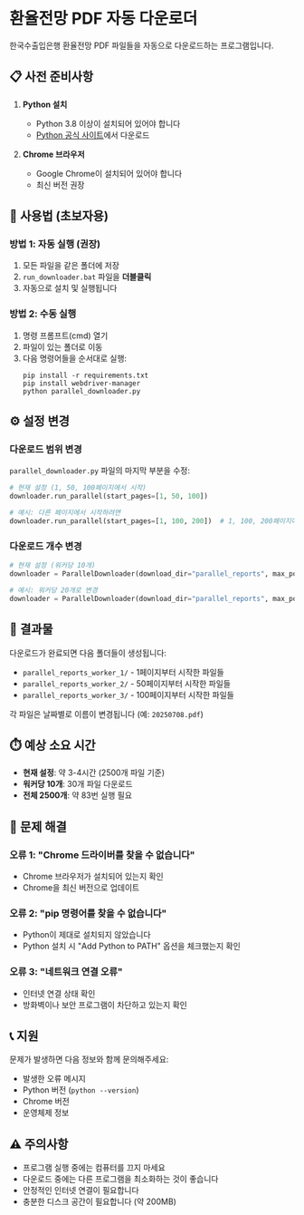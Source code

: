 # 환율전망 PDF 자동 다운로더

한국수출입은행 환율전망 PDF 파일들을 자동으로 다운로드하는 프로그램입니다.

## 📋 사전 준비사항

1. **Python 설치**
   - Python 3.8 이상이 설치되어 있어야 합니다
   - [Python 공식 사이트](https://www.python.org/downloads/)에서 다운로드

2. **Chrome 브라우저**
   - Google Chrome이 설치되어 있어야 합니다
   - 최신 버전 권장

## 🚀 사용법 (초보자용)

### 방법 1: 자동 실행 (권장)
1. 모든 파일을 같은 폴더에 저장
2. `run_downloader.bat` 파일을 **더블클릭**
3. 자동으로 설치 및 실행됩니다

### 방법 2: 수동 실행
1. 명령 프롬프트(cmd) 열기
2. 파일이 있는 폴더로 이동
3. 다음 명령어들을 순서대로 실행:
   ```
   pip install -r requirements.txt
   pip install webdriver-manager
   python parallel_downloader.py
   ```

## ⚙️ 설정 변경

### 다운로드 범위 변경
`parallel_downloader.py` 파일의 마지막 부분을 수정:

```python
# 현재 설정 (1, 50, 100페이지에서 시작)
downloader.run_parallel(start_pages=[1, 50, 100])

# 예시: 다른 페이지에서 시작하려면
downloader.run_parallel(start_pages=[1, 100, 200])  # 1, 100, 200페이지에서 시작
```

### 다운로드 개수 변경
```python
# 현재 설정 (워커당 10개)
downloader = ParallelDownloader(download_dir="parallel_reports", max_posts_per_worker=10)

# 예시: 워커당 20개로 변경
downloader = ParallelDownloader(download_dir="parallel_reports", max_posts_per_worker=20)
```

## 📁 결과물

다운로드가 완료되면 다음 폴더들이 생성됩니다:
- `parallel_reports_worker_1/` - 1페이지부터 시작한 파일들
- `parallel_reports_worker_2/` - 50페이지부터 시작한 파일들  
- `parallel_reports_worker_3/` - 100페이지부터 시작한 파일들

각 파일은 날짜별로 이름이 변경됩니다 (예: `20250708.pdf`)

## ⏱️ 예상 소요 시간

- **현재 설정**: 약 3-4시간 (2500개 파일 기준)
- **워커당 10개**: 30개 파일 다운로드
- **전체 2500개**: 약 83번 실행 필요

## 🔧 문제 해결

### 오류 1: "Chrome 드라이버를 찾을 수 없습니다"
- Chrome 브라우저가 설치되어 있는지 확인
- Chrome을 최신 버전으로 업데이트

### 오류 2: "pip 명령어를 찾을 수 없습니다"
- Python이 제대로 설치되지 않았습니다
- Python 설치 시 "Add Python to PATH" 옵션을 체크했는지 확인

### 오류 3: "네트워크 연결 오류"
- 인터넷 연결 상태 확인
- 방화벽이나 보안 프로그램이 차단하고 있는지 확인

## 📞 지원

문제가 발생하면 다음 정보와 함께 문의해주세요:
- 발생한 오류 메시지
- Python 버전 (`python --version`)
- Chrome 버전
- 운영체제 정보

## ⚠️ 주의사항

- 프로그램 실행 중에는 컴퓨터를 끄지 마세요
- 다운로드 중에는 다른 프로그램을 최소화하는 것이 좋습니다
- 안정적인 인터넷 연결이 필요합니다
- 충분한 디스크 공간이 필요합니다 (약 200MB) 